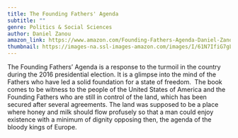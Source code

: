 ```yaml
---
title: The Founding Fathers' Agenda
subtitle: ""
genre: Politics & Social Sciences
author: Daniel Zanou
amazon_link: https://www.amazon.com/Founding-Fathers-Agenda-Daniel-Zanou/dp/1643455222/ref=sr_1_1?crid=14NLS027LOQBW&keywords=9781643455228&qid=1643365029&sprefix=9781643455228%2Caps%2C423&sr=8-1
thumbnail: https://images-na.ssl-images-amazon.com/images/I/61N7IfiG7gL.jpg
---
```

The Founding Fathers’ Agenda is a response to the turmoil in the country during the 2016 presidential election. It is a glimpse into the mind of the Fathers who have led a solid foundation for a state of freedom.  The book comes to be witness to the people of the United States of America and the Founding Fathers who are still in control of the land, which has been secured after several agreements. The land was supposed to be a place where honey and milk should flow profusely so that a man could enjoy existence with a minimum of dignity opposing then, the agenda of the bloody kings of Europe.